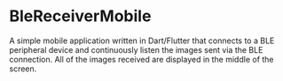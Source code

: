 # BleReceiverMobile

A simple mobile application written in Dart/Flutter that connects to a BLE peripheral device and continuously listen the images sent via the BLE connection.
All of the images received are displayed in the middle of the screen.
